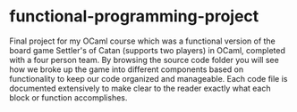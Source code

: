 # functional-programming-project
Final project for my OCaml course which was a functional version of the board game Settler's of Catan (supports two players) in OCaml, completed with a four person team. By browsing the source code folder you will see how we broke up the game into different components based on functionality to keep our code organized and manageable. Each code file is documented extensively to make clear to the reader exactly what each block or function accomplishes. 
